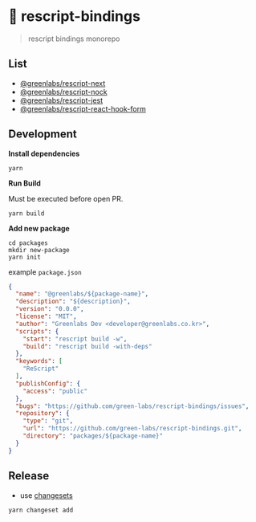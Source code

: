 # 💞 rescript-bindings
> rescript bindings monorepo

## List

- [@greenlabs/rescript-next](https://www.npmjs.com/package/@greenlabs/rescript-next)
- [@greenlabs/rescript-nock](https://www.npmjs.com/package/@greenlabs/rescript-nock)
- [@greenlabs/rescript-jest](https://www.npmjs.com/package/@greenlabs/rescript-jest)
- [@greenlabs/rescript-react-hook-form](https://www.npmjs.com/package/@greenlabs/rescript-react-hook-form)

## Development

**Install dependencies**

```shell
yarn
```

**Run Build**

Must be executed before open PR.

```shell
yarn build
```

**Add new package**

```shell
cd packages
mkdir new-package
yarn init
```

example `package.json`

```json
{
  "name": "@greenlabs/${package-name}",
  "description": "${description}",
  "version": "0.0.0",
  "license": "MIT",
  "author": "Greenlabs Dev <developer@greenlabs.co.kr>",
  "scripts": {
    "start": "rescript build -w",
    "build": "rescript build -with-deps"
  },
  "keywords": [
    "ReScript"
  ],
  "publishConfig": {
    "access": "public"
  },
  "bugs": "https://github.com/green-labs/rescript-bindings/issues",
  "repository": {
    "type": "git",
    "url": "https://github.com/green-labs/rescript-bindings.git",
    "directory": "packages/${package-name}"
  }
}
```

## Release

- use [changesets](https://github.com/changesets/changesets)

```shell
yarn changeset add
```




